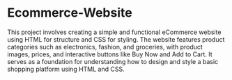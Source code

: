# Ecommerce-Website
This project involves creating a simple and functional eCommerce website using HTML for structure and CSS for styling. The website features product categories such as electronics, fashion, and groceries, with product images, prices, and interactive buttons like Buy Now and Add to Cart. It serves as a foundation for understanding how to design and style a basic shopping platform using HTML and CSS.
